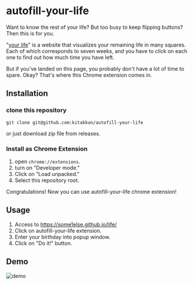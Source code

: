 # autofill-your-life

Want to know the rest of your life? But too busy to keep flipping buttons? Then this is for you.

"[your life](https://some1else.github.io/life/)" is a website that visualizes your remaining life in many squares. Each of which corresponds to seven weeks, and you have to click on each one to find out how much time you have left.

But if you've landed on this page, you probably don't have a lot of time to spare. Okay? That's where this Chrome extension comes in.

## Installation

### clone this repository
```
git clone git@github.com:kitakkun/autofill-your-life
```
or just download zip file from releases.

### Install as Chrome Extension

1. open `chrome://extensions`.
2. turn on "Developer mode."
3. Click on "Load unpacked."
4. Select this repository root.

Congratulations! Now you can use autofill-your-life chrome extension!

## Usage

1. Access to https://some1else.github.io/life/
2. Click on autofill-your-life extension.
3. Enter your birthday into popup window.
4. Click on "Do it!" button.

## Demo

![demo](https://github.com/kitakkun/autofill-your-life/assets/48154936/3c9f61b1-d4de-4046-b65a-f58772ab63cc)
